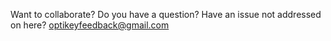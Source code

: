 Want to collaborate? Do you have a question? Have an issue not addressed on here? [optikeyfeedback@gmail.com](mailto:optikeyfeedback@gmail.com)